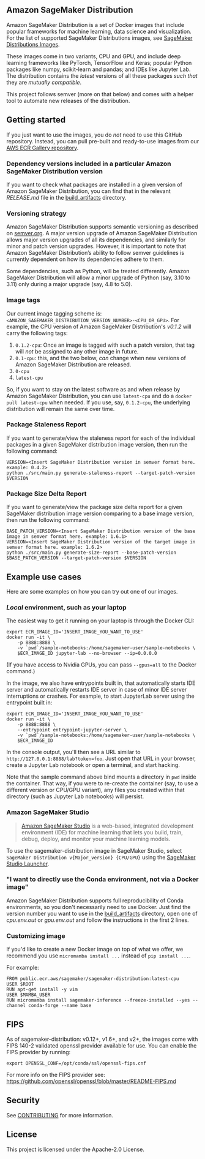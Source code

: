 ## Amazon SageMaker Distribution

Amazon SageMaker Distribution is a set of Docker images that include popular frameworks for machine learning, data
science and visualization. For the list of supported SageMaker Distributions images, see [SageMaker Distributions Images](support_policy.md#supported-image-versions).

These images come in two variants, CPU and GPU, and include deep learning frameworks like PyTorch, TensorFlow and
Keras; popular Python packages like numpy, scikit-learn and pandas; and IDEs like Jupyter Lab. The distribution contains
the _latest_ versions of all these packages _such that_ they are _mutually compatible_.

This project follows semver (more on that below) and comes with a helper tool to automate new releases of the
distribution.

## Getting started

If you just want to use the images, you do _not_ need to use this GitHub repository. Instead, you can pull pre-built
and ready-to-use images from our [AWS ECR Gallery repository](https://gallery.ecr.aws/sagemaker/sagemaker-distribution).

### Dependency versions included in a particular Amazon SageMaker Distribution version

If you want to check what packages are installed in a given version of Amazon SageMaker Distribution, you can find that
in the relevant _RELEASE.md_ file in the [build_artifacts](build_artifacts) directory.

### Versioning strategy

Amazon SageMaker Distribution supports semantic versioning as described on [semver.org](https://semver.org/). A major
version upgrade of Amazon SageMaker Distribution allows major version upgrades of all its dependencies, and similarly
for minor and patch version upgrades. However, it is important to note that Amazon SageMaker Distribution’s ability to
follow semver guidelines is currently dependent on how its dependencies adhere to them.

Some dependencies, such as Python, will be treated differently. Amazon SageMaker Distribution will allow a minor
upgrade of Python (say, 3.10 to 3.11) only during a major upgrade (say, 4.8 to 5.0).

### Image tags

Our current image tagging scheme is: `<AMAZON_SAGEMAKER_DISTRIBUTION_VERSION_NUMBER>-<CPU_OR_GPU>`. For example, the CPU
version of Amazon SageMaker Distribution's _v0.1.2_ will carry the following tags:

1. `0.1.2-cpu`: Once an image is tagged with such a patch version, that tag will _not_ be assigned to any other image
in future.
1. `0.1-cpu`: this, and the two below, _can_ change when new versions of Amazon SageMaker Distribution are released.
1. `0-cpu`
1. `latest-cpu`

So, if you want to stay on the latest software as and when release by Amazon SageMaker Distribution, you can use
`latest-cpu` and do a `docker pull latest-cpu` when needed. If you use, say, `0.1.2-cpu`, the underlying distribution
will remain the same over time.

### Package Staleness Report

If you want to generate/view the staleness report for each of the individual packages in a given
SageMaker distribution image version, then run the following command:

```
VERSION=<Insert SageMaker Distribution version in semver format here. example: 0.4.2>
python ./src/main.py generate-staleness-report --target-patch-version $VERSION
```

### Package Size Delta Report

If you want to generate/view the package size delta report for a given
SageMaker distribution image version comparing to a base image version, then run the following command:

```
BASE_PATCH_VERSION=<Insert SageMaker Distribution version of the base image in semver format here. example: 1.6.1>
VERSION=<Insert SageMaker Distribution version of the target image in semver format here. example: 1.6.2>
python ./src/main.py generate-size-report --base-patch-version $BASE_PATCH_VERSION --target-patch-version $VERSION
```


## Example use cases

Here are some examples on how you can try out one of our images.

### _Local_ environment, such as your laptop

The easiest way to get it running on your laptop is through the Docker CLI:

```shell
export ECR_IMAGE_ID='INSERT_IMAGE_YOU_WANT_TO_USE'
docker run -it \
    -p 8888:8888 \
    -v `pwd`/sample-notebooks:/home/sagemaker-user/sample-notebooks \
    $ECR_IMAGE_ID jupyter-lab --no-browser --ip=0.0.0.0
```

(If you have access to Nvidia GPUs, you can pass `--gpus=all` to the Docker command.)

In the image, we also have entrypoints built in, that automatically starts IDE server and automatically restarts
IDE server in case of minor IDE server interruptions or crashes. For example, to start JupyterLab server using the
entrypoint built in:
```shell
export ECR_IMAGE_ID='INSERT_IMAGE_YOU_WANT_TO_USE'
docker run -it \
    -p 8888:8888 \
    --entrypoint entrypoint-jupyter-server \
    -v `pwd`/sample-notebooks:/home/sagemaker-user/sample-notebooks \
    $ECR_IMAGE_ID
```

In the console output, you'll then see a URL similar to `http://127.0.0.1:8888/lab?token=foo`. Just open that URL in
your browser, create a Jupyter Lab notebook or open a terminal, and start hacking.

Note that the sample command above bind mounts a directory in `pwd` inside the container. That way, if you were to
re-create the container (say, to use a different version or CPU/GPU variant), any files you created within that
directory (such as Jupyter Lab notebooks) will persist.

### Amazon SageMaker Studio

> [Amazon SageMaker Studio](https://docs.aws.amazon.com/sagemaker/latest/dg/studio.html) is a web-based, integrated
> development environment (IDE) for machine learning that lets you build, train, debug, deploy, and monitor your
> machine learning models.

To use the sagemaker-distribution image in SageMaker Studio, select `SageMaker Distribution v{Major_version} {CPU/GPU}` using the [SageMaker Studio Launcher](https://docs.aws.amazon.com/sagemaker/latest/dg/studio-launcher.html).

### "I want to directly use the Conda environment, not via a Docker image"

Amazon SageMaker Distribution supports full reproducibility of Conda environments, so you don't necessarily need to use
Docker. Just find the version number you want to use in the [build_artifacts](build_artifacts) directory, open one of
_cpu.env.out_ or _gpu.env.out_ and follow the instructions in the first 2 lines.

### Customizing image

If you'd like to create a new Docker image on top of what we offer, we recommend you use `micromamba install ...` instead of `pip install ...`.

For example:
```
FROM public.ecr.aws/sagemaker/sagemaker-distribution:latest-cpu
USER $ROOT
RUN apt-get install -y vim
USER $MAMBA_USER
RUN micromamba install sagemaker-inference --freeze-installed --yes --channel conda-forge --name base
```

## FIPS

As of sagemaker-distribution: v0.12+, v1.6+, and v2+, the images come with FIPS 140-2 validated openssl provider
available for use. You can enable the FIPS provider by running:

`export OPENSSL_CONF=/opt/conda/ssl/openssl-fips.cnf`

For more info on the FIPS provider see: https://github.com/openssl/openssl/blob/master/README-FIPS.md

## Security

See [CONTRIBUTING](CONTRIBUTING.md#security-issue-notifications) for more information.

## License

This project is licensed under the Apache-2.0 License.
